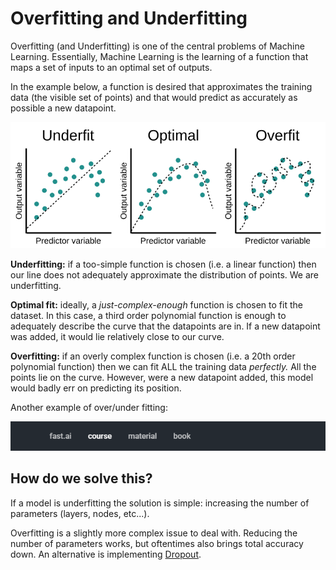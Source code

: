 # Overfitting and Underfitting

Overfitting \(and Underfitting\) is one of the central problems of Machine Learning. Essentially, Machine Learning is the learning of a function that maps a set of inputs to an optimal set of outputs. 

In the example below, a function is desired that approximates the training data \(the visible set of points\) and that would predict as accurately as possible a new datapoint. 

![](../.gitbook/assets/image%20%2819%29.png)

**Underfitting:** if a too-simple function is chosen \(i.e. a linear function\) then our line does not adequately approximate the distribution of points. We are underfitting.

**Optimal fit:** ideally, a _just-complex-enough_ function is chosen to fit the dataset. In this case, a third order polynomial function is enough to adequately describe the curve that the datapoints are in. If a new datapoint was added, it would lie relatively close to our curve.

**Overfitting:** if an overly complex function is chosen \(i.e. a 20th order polynomial function\) then we can fit ALL the training data _perfectly._ All the points lie on the curve. However, were a new datapoint added, this model would badly err on predicting its position.

Another example of over/under fitting:

![The first function underfits, the last clearly overfits.](../.gitbook/assets/image.png)

## How do we solve this?

If a model is underfitting the solution is simple: increasing the number of parameters \(layers, nodes, etc...\).

Overfitting is a slightly more complex issue to deal with. Reducing the number of parameters works, but oftentimes also brings total accuracy down. An alternative is implementing [Dropout](dropout.md). 

